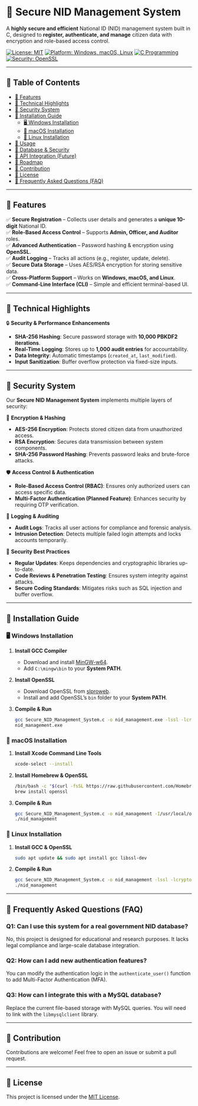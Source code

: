 # 🚀 Secure NID Management System

A **highly secure and efficient** National ID (NID) management system built in C, designed to **register, authenticate, and manage** citizen data with encryption and role-based access control.

[![License: MIT](https://img.shields.io/badge/License-MIT-blue.svg)](https://opensource.org/licenses/MIT)
[![Platform: Windows, macOS, Linux](https://img.shields.io/badge/Platform-Windows%20%7C%20macOS%20%7C%20Linux-green)](#installation)
[![C Programming](https://img.shields.io/badge/Language-C-orange.svg)](https://en.wikipedia.org/wiki/C_(programming_language))
[![Security: OpenSSL](https://img.shields.io/badge/Security-OpenSSL-yellow.svg)](https://www.openssl.org/)

---

## 📖 Table of Contents
- [🔹 Features](#-features)
- [🔹 Technical Highlights](#-technical-highlights)
- [🔹 Security System](#-security-system)
- [🔹 Installation Guide](#-installation-guide)
  - [🖥 Windows Installation](#-windows-installation)
  - [🍏 macOS Installation](#-macos-installation)
  - [🐧 Linux Installation](#-linux-installation)
- [🔹 Usage](#-usage)
- [🔹 Database & Security](#-database--security)
- [🔹 API Integration (Future)](#-api-integration-future)
- [🔹 Roadmap](#-roadmap)
- [🔹 Contribution](#-contribution)
- [🔹 License](#-license)
- [🔹 Frequently Asked Questions (FAQ)](#-frequently-asked-questions-faq)

---

## 🔹 Features
✅ **Secure Registration** – Collects user details and generates a **unique 10-digit** National ID.  
✅ **Role-Based Access Control** – Supports **Admin, Officer, and Auditor** roles.  
✅ **Advanced Authentication** – Password hashing & encryption using **OpenSSL**.  
✅ **Audit Logging** – Tracks all actions (e.g., register, update, delete).  
✅ **Secure Data Storage** – Uses AES/RSA encryption for storing sensitive data.  
✅ **Cross-Platform Support** – Works on **Windows, macOS, and Linux**.  
✅ **Command-Line Interface (CLI)** – Simple and efficient terminal-based UI.  

---

## 🔹 Technical Highlights
🔒 **Security & Performance Enhancements**
- **SHA-256 Hashing**: Secure password storage with **10,000 PBKDF2 iterations**.
- **Real-Time Logging**: Stores up to **1,000 audit entries** for accountability.
- **Data Integrity**: Automatic timestamps (`created_at`, `last_modified`).
- **Input Sanitization**: Buffer overflow protection via fixed-size inputs.

---

## 🔹 Security System
Our **Secure NID Management System** implements multiple layers of security:

🔑 **Encryption & Hashing**
- **AES-256 Encryption**: Protects stored citizen data from unauthorized access.
- **RSA Encryption**: Secures data transmission between system components.
- **SHA-256 Password Hashing**: Prevents password leaks and brute-force attacks.

🛡 **Access Control & Authentication**
- **Role-Based Access Control (RBAC)**: Ensures only authorized users can access specific data.
- **Multi-Factor Authentication (Planned Feature)**: Enhances security by requiring OTP verification.

📝 **Logging & Auditing**
- **Audit Logs**: Tracks all user actions for compliance and forensic analysis.
- **Intrusion Detection**: Detects multiple failed login attempts and locks accounts temporarily.

🚨 **Security Best Practices**
- **Regular Updates**: Keeps dependencies and cryptographic libraries up-to-date.
- **Code Reviews & Penetration Testing**: Ensures system integrity against attacks.
- **Secure Coding Standards**: Mitigates risks such as SQL injection and buffer overflow.

---

## 🔹 Installation Guide

### 🖥 Windows Installation
1. **Install GCC Compiler**
   - Download and install [MinGW-w64](https://www.mingw-w64.org/).
   - Add `C:\mingw\bin` to your **System PATH**.

2. **Install OpenSSL**
   - Download OpenSSL from [slproweb](https://slproweb.com/products/Win32OpenSSL.html).
   - Install and add OpenSSL’s `bin` folder to your **System PATH**.

3. **Compile & Run**
   ```sh
   gcc Secure_NID_Management_System.c -o nid_management.exe -lssl -lcrypto
   nid_management.exe
   ```

### 🍏 macOS Installation
1. **Install Xcode Command Line Tools**
   ```sh
   xcode-select --install
   ```

2. **Install Homebrew & OpenSSL**
   ```sh
   /bin/bash -c "$(curl -fsSL https://raw.githubusercontent.com/Homebrew/install/HEAD/install.sh)"
   brew install openssl
   ```

3. **Compile & Run**
   ```sh
   gcc Secure_NID_Management_System.c -o nid_management -I/usr/local/opt/openssl/include -L/usr/local/opt/openssl/lib -lssl -lcrypto
   ./nid_management
   ```

### 🐧 Linux Installation
1. **Install GCC & OpenSSL**
   ```sh
   sudo apt update && sudo apt install gcc libssl-dev
   ```

2. **Compile & Run**
   ```sh
   gcc Secure_NID_Management_System.c -o nid_management -lssl -lcrypto
   ./nid_management
   ```

---

## 🔹 Frequently Asked Questions (FAQ)

### Q1: Can I use this system for a real government NID database?
No, this project is designed for educational and research purposes. It lacks legal compliance and large-scale database integration.

### Q2: How can I add new authentication features?
You can modify the authentication logic in the `authenticate_user()` function to add Multi-Factor Authentication (MFA).

### Q3: How can I integrate this with a MySQL database?
Replace the current file-based storage with MySQL queries. You will need to link with the `libmysqlclient` library.

---

## 🔹 Contribution
Contributions are welcome! Feel free to open an issue or submit a pull request.

---

## 🔹 License
This project is licensed under the [MIT License](https://opensource.org/licenses/MIT).
